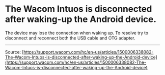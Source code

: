 # The Wacom Intuos is disconnected after waking-up the Android device.

The device may lose the connection when waking up. To resolve try to disconnect and reconnect both the USB cable and OTG adapter.

---
Source: [https://support.wacom.com/hc/en-us/articles/1500006338082-The-Wacom-Intuos-is-disconnected-after-waking-up-the-Android-device](https://support.wacom.com/hc/en-us/articles/1500006338082-The-Wacom-Intuos-is-disconnected-after-waking-up-the-Android-device)
